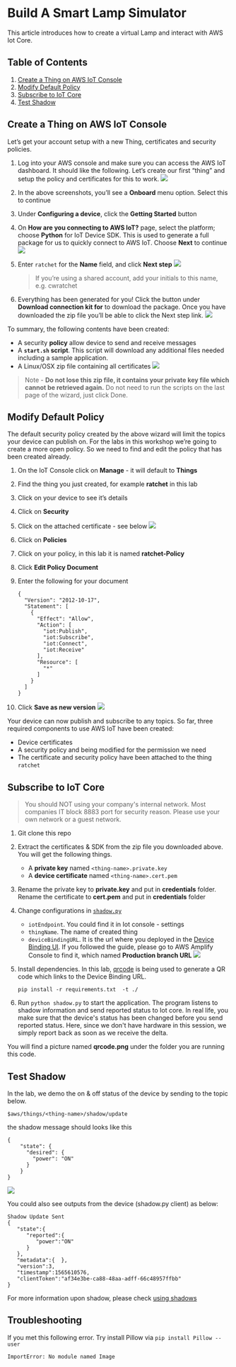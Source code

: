 # Build A Smart Lamp Simulator

This article introduces how to create a virtual Lamp and interact with 
AWS Iot Core.

##  Table of Contents
1. [Create a Thing on AWS IoT Console](#create-a-thing-on-aws-iot-console)
1. [Modify Default Policy](#modify-default-policy)
1. [Subscribe to IoT Core](#subscribe-to-iot-core)
1. [Test Shadow](#test-shadow)

## Create a Thing on AWS IoT Console
Let’s get your account setup with a new Thing, certificates and security policies.

1. Log into your AWS console and make sure you can access the AWS IoT dashboard. It should like 
the following. Let’s create our first “thing” and setup the policy and certificates for this to work.
![](img/lab1-1.png)

1. In the above screenshots, you’ll see a **Onboard** menu option. Select this to continue

1. Under **Configuring a device**, click the **Getting Started** button

1. On **How are you connecting to AWS IoT?** page, select the platform; choose **Python** for IoT 
Device SDK. This is used to generate a full package for us to quickly connect to AWS IoT. 
Choose **Next** to continue
![](img/lab1-3.png)

1. Enter `ratchet` for the **Name** field, and click **Next step** 
![](img/lab1-5.png)

    > If you’re using a shared account, add your initials to this name, e.g. cwratchet

1. Everything has been generated for you! Click the button under **Download connection kit for** to download the package. 
Once you have downloaded the zip file you’ll be able to click the Next step link.
![](img/lab1-6.png)


To summary, the following contents have been created:
* A security **policy** allow device to send and receive messages
* A **`start.sh` script**. This script will download any additional files needed including a sample application.
* A Linux/OSX zip file containing all certificates
![](img/lab1-8.png)
> Note - **Do not lose this zip file, it contains your private key file which cannot be retrieved again.**
> Do not need to run the scripts on the last page of the wizard, just click Done.

## Modify Default Policy
The default security policy created by the above wizard will limit the 
topics your device can publish on. For the labs in this workshop we’re going 
to create a more open policy. So we need to find and edit the policy that has been 
created already.

1. On the IoT Console click on **Manage** - it will default to **Things**

1. Find the thing you just created, for example **ratchet** in this lab

1. Click on your device to see it’s details

1. Click on **Security**

1. Click on the attached certificate - see below
![](img/lab1-15.png)

1. Click on **Policies**
[](img/lab1-16.png)

1. Click on your policy, in this lab it is named **ratchet-Policy**

1. Click **Edit Policy Document**

1. Enter the following for your document
    ```
    {
      "Version": "2012-10-17",
      "Statement": [
        {
          "Effect": "Allow",
          "Action": [
            "iot:Publish",
            "iot:Subscribe",
            "iot:Connect",
            "iot:Receive"
          ],
          "Resource": [
            "*"
          ]
        }
      ]
    }
    ```

1. Click **Save as new version**
![](img/lab1-17.png)

Your device can now publish and subscribe to any topics. So far, three required 
components to use AWS IoT have been created:
* Device certificates
* A security policy and being modified for the permission we need
* The certificate and security policy have been attached to the thing `ratchet`

## Subscribe to IoT Core

> You should NOT using your company's internal network. Most companies IT block 8883 port for security reason. 
> Please use your own network or a guest network. 

1. Git clone this repo

1. Extract the certificates & SDK from the zip file you downloaded above. You will get the following things.
   - A **private key** named `<thing-name>.private.key`
   - A **device certificate** named `<thing-name>.cert.pem`

1. Rename the private key to **private.key** and put in **credentials** folder. 
Rename the certificate to **cert.pem** and put in **credentials** folder

1. Change configurations in [`shadow.py`](./shadow.py)
   - `iotEndpoint`. You could find it in Iot console - settings
   - `thingName`. The name of created thing 
   - `deviceBindingURL`. It is the url where you deployed in the [Device Binding UI](https://github.com/lab798/aws-alexa-workshop-ui).
      If you followed the guide, please go to AWS Amplify Console to find it, which named **Production branch URL**
![](img/lab1-18.png)

1. Install dependencies. In this lab, [qrcode](https://pypi.org/project/qrcode/) is being used to 
generate a QR code which links to the Device Binding URL. 
    ```
    pip install -r requirements.txt  -t ./
    ```

1. Run `python shadow.py` to start the application. The program listens to shadow information and send 
reported status to Iot core. In real life, you make sure that the device's status has been changed before 
you send reported status. Here, since we don't have hardware in this session, we simply report back as 
soon as we receive the delta.   

You will find a picture named **qrcode.png** under the folder you are running this code.  

## Test Shadow 

In the lab, we demo the on & off status of the device by sending to the topic below.
```
$aws/things/<thing-name>/shadow/update
```

the shadow message should looks like this 
```
{
    "state": {
      "desired": {
        "power": "ON"
      }
    }
}
```
![](img/lab1-19.png)

You could also see  outputs from the device (shadow.py client) as below:
```
Shadow Update Sent
{  
   "state":{  
      "reported":{  
         "power":"ON"
      }
   },
   "metadata":{  },
   "version":3,
   "timestamp":1565610576,
   "clientToken":"af34e3be-ca88-48aa-adff-66c48957ffbb"
}
```
For more information upon shadow, please check [using shadows](https://docs.aws.amazon.com/zh_cn/iot/latest/developerguide/using-device-shadows.html)

## Troubleshooting

If you met this following error. Try install Pillow via `pip install Pillow --user`
```
ImportError: No module named Image
```
